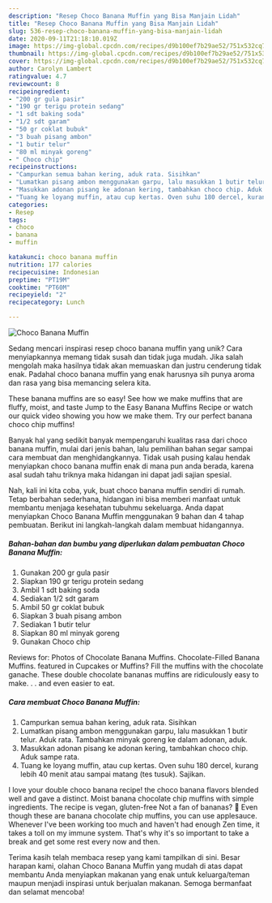 ```yaml
---
description: "Resep Choco Banana Muffin yang Bisa Manjain Lidah"
title: "Resep Choco Banana Muffin yang Bisa Manjain Lidah"
slug: 536-resep-choco-banana-muffin-yang-bisa-manjain-lidah
date: 2020-09-11T21:18:10.019Z
image: https://img-global.cpcdn.com/recipes/d9b100ef7b29ae52/751x532cq70/choco-banana-muffin-foto-resep-utama.jpg
thumbnail: https://img-global.cpcdn.com/recipes/d9b100ef7b29ae52/751x532cq70/choco-banana-muffin-foto-resep-utama.jpg
cover: https://img-global.cpcdn.com/recipes/d9b100ef7b29ae52/751x532cq70/choco-banana-muffin-foto-resep-utama.jpg
author: Carolyn Lambert
ratingvalue: 4.7
reviewcount: 8
recipeingredient:
- "200 gr gula pasir"
- "190 gr terigu protein sedang"
- "1 sdt baking soda"
- "1/2 sdt garam"
- "50 gr coklat bubuk"
- "3 buah pisang ambon"
- "1 butir telur"
- "80 ml minyak goreng"
- " Choco chip"
recipeinstructions:
- "Campurkan semua bahan kering, aduk rata. Sisihkan"
- "Lumatkan pisang ambon menggunakan garpu, lalu masukkan 1 butir telur. Aduk rata. Tambahkan minyak goreng ke dalam adonan, aduk."
- "Masukkan adonan pisang ke adonan kering, tambahkan choco chip. Aduk sampe rata."
- "Tuang ke loyang muffin, atau cup kertas. Oven suhu 180 dercel, kurang lebih 40 menit atau sampai matang (tes tusuk). Sajikan."
categories:
- Resep
tags:
- choco
- banana
- muffin

katakunci: choco banana muffin 
nutrition: 177 calories
recipecuisine: Indonesian
preptime: "PT19M"
cooktime: "PT60M"
recipeyield: "2"
recipecategory: Lunch

---
```



![Choco Banana Muffin](https://img-global.cpcdn.com/recipes/d9b100ef7b29ae52/751x532cq70/choco-banana-muffin-foto-resep-utama.jpg)

Sedang mencari inspirasi resep choco banana muffin yang unik? Cara menyiapkannya memang tidak susah dan tidak juga mudah. Jika salah mengolah maka hasilnya tidak akan memuaskan dan justru cenderung tidak enak. Padahal choco banana muffin yang enak harusnya sih punya aroma dan rasa yang bisa memancing selera kita.

These banana muffins are so easy! See how we make muffins that are fluffy, moist, and taste Jump to the Easy Banana Muffins Recipe or watch our quick video showing you how we make them. Try our perfect banana choco chip muffins!

Banyak hal yang sedikit banyak mempengaruhi kualitas rasa dari choco banana muffin, mulai dari jenis bahan, lalu pemilihan bahan segar sampai cara membuat dan menghidangkannya. Tidak usah pusing kalau hendak menyiapkan choco banana muffin enak di mana pun anda berada, karena asal sudah tahu triknya maka hidangan ini dapat jadi sajian spesial.


Nah, kali ini kita coba, yuk, buat choco banana muffin sendiri di rumah. Tetap berbahan sederhana, hidangan ini bisa memberi manfaat untuk membantu menjaga kesehatan tubuhmu sekeluarga. Anda dapat menyiapkan Choco Banana Muffin menggunakan 9 bahan dan 4 tahap pembuatan. Berikut ini langkah-langkah dalam membuat hidangannya.

<!--inarticleads1-->

##### Bahan-bahan dan bumbu yang diperlukan dalam pembuatan Choco Banana Muffin:

1. Gunakan 200 gr gula pasir
1. Siapkan 190 gr terigu protein sedang
1. Ambil 1 sdt baking soda
1. Sediakan 1/2 sdt garam
1. Ambil 50 gr coklat bubuk
1. Siapkan 3 buah pisang ambon
1. Sediakan 1 butir telur
1. Siapkan 80 ml minyak goreng
1. Gunakan  Choco chip


Reviews for: Photos of Chocolate Banana Muffins. Chocolate-Filled Banana Muffins. featured in Cupcakes or Muffins? Fill the muffins with the chocolate ganache. These double chocolate bananas muffins are ridiculously easy to make. . . and even easier to eat. 

<!--inarticleads2-->

##### Cara membuat Choco Banana Muffin:

1. Campurkan semua bahan kering, aduk rata. Sisihkan
1. Lumatkan pisang ambon menggunakan garpu, lalu masukkan 1 butir telur. Aduk rata. Tambahkan minyak goreng ke dalam adonan, aduk.
1. Masukkan adonan pisang ke adonan kering, tambahkan choco chip. Aduk sampe rata.
1. Tuang ke loyang muffin, atau cup kertas. Oven suhu 180 dercel, kurang lebih 40 menit atau sampai matang (tes tusuk). Sajikan.


I love your double choco banana recipe! the choco banana flavors blended well and gave a distinct. Moist banana chocolate chip muffins with simple ingredients. The recipe is vegan, gluten-free Not a fan of bananas? 🍌 Even though these are banana chocolate chip muffins, you can use applesauce. Whenever I&#39;ve been working too much and haven&#39;t had enough Zen time, it takes a toll on my immune system. That&#39;s why it&#39;s so important to take a break and get some rest every now and then. 

Terima kasih telah membaca resep yang kami tampilkan di sini. Besar harapan kami, olahan Choco Banana Muffin yang mudah di atas dapat membantu Anda menyiapkan makanan yang enak untuk keluarga/teman maupun menjadi inspirasi untuk berjualan makanan. Semoga bermanfaat dan selamat mencoba!
